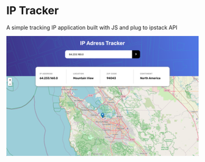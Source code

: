 # IP Tracker 
A simple tracking IP application built with JS and plug to ipstack API

![IP adress tracker screenshot](./images/ip-tracker.png)
